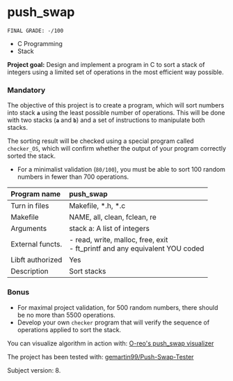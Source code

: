 # push_swap
```
FINAL GRADE: -/100
```
- C Programming
- Stack

**Project goal:** Design and implement a program in C to sort a stack of integers using a limited set of operations in the most efficient way possible.

### Mandatory

The objective of this project is to create a program, which will sort numbers into stack **`a`** using the least possible number of operations. This will be done with two stacks (**`a`** and **`b`**) and a set of instructions to manipulate both stacks.

The sorting result will be checked using a special program called `checker_OS`, which will confirm whether the output of your program correctly sorted the stack.

* For a minimalist validation (`80/100`), you must be able to sort 100 random numbers in fewer than 700 operations.
  
| Program name | push_swap |
|:--- |:---|
| Turn in files | Makefile, *.h, *.c |
| Makefile  | NAME, all, clean, fclean, re |
| Arguments | stack a: A list of integers |
| External functs. | - read, write, malloc, free, exit<br>- ft_printf and any equivalent  YOU coded |
| Libft authorized | Yes |
| Description  | Sort stacks  |


### Bonus

* For maximal project validation, for 500 random numbers, there should be no more than 5500 operations.
* Develop your own `checker` program that will verify the sequence of operations applied to sort the stack.

You can visualize algorithm in action with: [O-reo's push_swap visualizer](https://github.com/o-reo/push_swap_visualizer)

The project has been tested with:
[gemartin99/Push-Swap-Tester](https://github.com/gemartin99/Push-Swap-Tester)

Subject version: 8.
